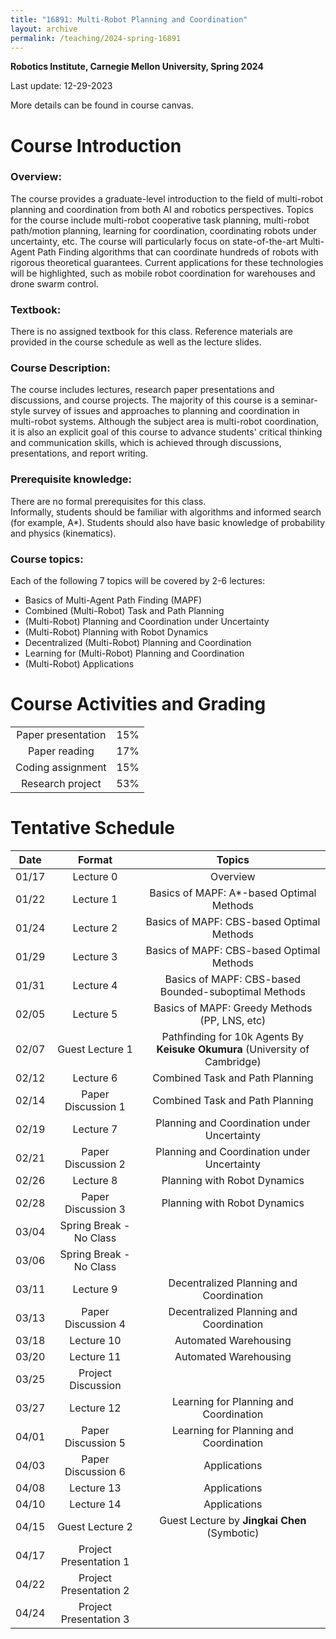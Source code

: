 ```yaml
---
title: "16891: Multi-Robot Planning and Coordination"
layout: archive
permalink: /teaching/2024-spring-16891
---
```

**Robotics Institute, Carnegie Mellon University, Spring 2024**

Last update: 12-29-2023

More details can be found in course canvas.

Course Introduction
======
### Overview:
The course provides a graduate-level introduction to the field of multi-robot planning and coordination from both AI and robotics perspectives. 
Topics for the course include multi-robot cooperative task planning, multi-robot path/motion planning, learning for coordination, coordinating robots under uncertainty, etc. 
The course will particularly focus on state-of-the-art Multi-Agent Path Finding algorithms that can coordinate hundreds of robots with rigorous theoretical guarantees. 
Current applications for these technologies will be highlighted, such as mobile robot coordination for warehouses and drone swarm control. 

### Textbook: 
There is no assigned textbook for this class. Reference materials are provided in the course schedule as well as the lecture slides.

### Course Description: 
The course includes lectures, research paper presentations and discussions, and course projects. 
The majority of this course is a seminar-style survey of issues and approaches to planning and coordination in multi-robot systems. 
Although the subject area is multi-robot coordination, it is also an explicit goal of this course to advance students' critical thinking and communication skills, which is achieved through discussions, presentations, and report writing. 

### Prerequisite knowledge: 
There are no formal prerequisites for this class.  
Informally, students should be familiar with algorithms and informed search (for example, A*). 
Students should also have basic knowledge of probability and physics (kinematics).

### Course topics: 
Each of the following 7 topics will be covered by 2-6 lectures:
- Basics of Multi-Agent Path Finding (MAPF)
- Combined (Multi-Robot) Task and Path Planning
- (Multi-Robot) Planning and Coordination under Uncertainty
- (Multi-Robot) Planning with Robot Dynamics
- Decentralized (Multi-Robot) Planning and Coordination
- Learning for (Multi-Robot) Planning and Coordination
- (Multi-Robot) Applications

Course Activities and Grading
======


|                    |     |
|:------------------:|:---:|
| Paper presentation | 15% |
|   Paper reading    | 17% |
| Coding assignment  | 15% |
|  Research project  | 53% |


Tentative Schedule
======

|  Date  |         Format          |                                   Topics                                    |
|:------:|:-----------------------:|:---------------------------------------------------------------------------:|
| 01/17  |        Lecture 0        |                                  Overview                                   |
| 01/22  |        Lecture 1        |                  Basics of MAPF: A*-based Optimal Methods                   |
| 01/24  |        Lecture 2        |                  Basics of MAPF: CBS-based Optimal Methods                  |
| 01/29  |        Lecture 3        |                  Basics of MAPF: CBS-based Optimal Methods                  |	 
| 01/31  |        Lecture 4        |            Basics of MAPF: CBS-based Bounded-suboptimal Methods             |
| 02/05  |        Lecture 5        |                Basics of MAPF: Greedy Methods (PP, LNS, etc)                |
| 02/07  |     Guest Lecture 1     | Pathfinding for 10k Agents By **Keisuke Okumura** (University of Cambridge) |
| 02/12  |        Lecture 6        |                       Combined Task and Path Planning                       |
| 02/14  |   Paper Discussion 1    |                       Combined Task and Path Planning                       |
| 02/19  |        Lecture 7        |                 Planning and Coordination under Uncertainty                 |
| 02/21  |   Paper Discussion 2    |                 Planning and Coordination under Uncertainty                 |
| 02/26  |        Lecture 8        |                        Planning with Robot Dynamics                         |
| 02/28  |   Paper Discussion 3    |                        Planning with Robot Dynamics                         |
| 03/04  | Spring Break - No Class |
| 03/06  | Spring Break - No Class |
| 03/11  |        Lecture 9        |                   Decentralized Planning and Coordination                   |
| 03/13  |   Paper Discussion 4    |                   Decentralized Planning and Coordination                   |
| 03/18  |       Lecture 10        |                            Automated Warehousing                            |
| 03/20  |       Lecture 11        |                            Automated Warehousing                            |
| 03/25  |   Project Discussion    |                                                                             |
| 03/27  |       Lecture 12        |                   Learning for Planning and Coordination                    |
| 04/01  |   Paper Discussion 5    |                   Learning for Planning and Coordination                    | 
| 04/03  |   Paper Discussion 6    |                                Applications                                 |
| 04/08  |       Lecture 13        |                                Applications                                 |
| 04/10  |       Lecture 14        |                                Applications                                 | 
| 04/15  |     Guest Lecture 2     |                Guest Lecture by **Jingkai Chen** (Symbotic)                 |
| 04/17  | Project Presentation 1  |
| 04/22  | Project Presentation 2  |
| 04/24  | Project Presentation 3  |
